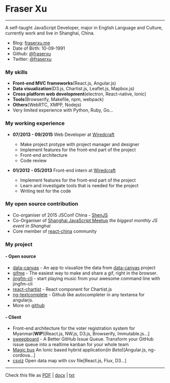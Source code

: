 Fraser Xu
=========

---

A self-taught JavaScript Developer, major in English Language and Culture, currently work and live in Shanghai, China.

* Blog: [fraserxu.me](https://fraserxu.me)
* Date of Birth: 10-09-1991
* Github: [\@fraserxu](https://github.com/fraserxu)
* Twitter: [\@fraserxu](https://twitter.com/fraserxu)

### My skills
* **Front-end MVC frameworks**(React.js, Angular.js)
* **Data visualization**(D3.js, Chartist.js, Leaflet.js, Mapbox.js)
* **Cross platform web development**(electron, React-native, Ionic)
* **Tools**(Browserify, Makefile, npm, webpack)
* **Others**(WebRTC, XMPP, Nodejs)
* Very limited experience with Python, Ruby, Go...

### My working experience

* **07/2013 - 09/2015** Web Developer at [Wiredcraft](http://wiredcraft.com/)
  - Make project protype with project manager and designer
  - Implement features for the front-end part of the project
  - Front-end architecture
  - Code review

* **01/2012 - 05/2013** Front-end intern at [Wiredcraft](http://wiredcraft.com/)
  - Implement features for the front-end part of the project
  - Learn and investigate tools that is needed for the project
  - Writing test for the code


### My open source contribution

* Co-organiser of 2015 JSConf China - [ShenJS](http://2015.jsconf.cn/)
* Co-Organiser of [Shanghai JavaScript Meetup](http://www.meetup.com/Shanghai-JavaScript-Meetup/) *the biggest monthly JS event in Shanghai*
* Core member of [react-china](http://react-china.org/) community

### My project

#### - Open source
* [data-canvas](http://fraserxu.me/data-canvas/) - An app to visualize the data from [data-canvas](http://datacanvas.org/sense-your-city/) project
* [gifme](https://github.com/fraserxu/gifme) - The easiest way to make and share a gif, right in the browser.
* [jingfm-cli](https://github.com/fraserxu/jingfm-cli) - start playing music from your awesome command line with jingfm-cli
* [react-chartist](https://github.com/fraserxu/react-chartist) - React component for Chartist.js
* [ng-textcomplete](https://github.com/fraserxu/ng-textcomplete) - Github like autocompleter in any textarea for angularjs.
* More on [github](https://github.com/fraserxu)

#### - Client
* Front-end architecture for the voter registration system for Myanmar(**WIP**)[React.js, NW.js, D3.js, Browserify, Immutable.js...]
* [sweepboard](http://sweepboard.com/) - A Better GitHub Issue Queue. Transform your GitHub issue queue into a realtime kanban for your whole team
* [Magic bus](https://www.magicbus.io/) An Ionic based hybrid application(*In Beta*)[Angular.js, ng-cordova...]
* [csviz](http://csviz.github.io/csviz) Open data map with csv file[React.js, Flux, D3...]

---

Check this file as [PDF](https://github.com/fraserxu/resume/raw/master/index.pdf) | [docx](https://github.com/fraserxu/resume/raw/master/index.docx) | [txt](https://github.com/fraserxu/resume/raw/master/index.txt)
